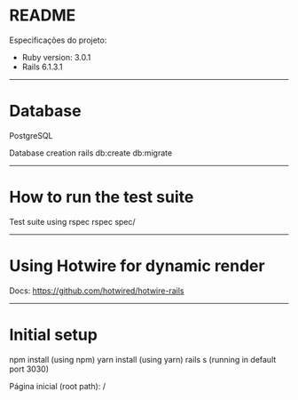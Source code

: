 # README
Especificações do projeto:

* Ruby version: 3.0.1
* Rails 6.1.3.1 

-----------------------------

# Database
PostgreSQL

Database creation
rails db:create db:migrate

-----------------------------

# How to run the test suite
Test suite using rspec
rspec spec/

-----------------------------

# Using Hotwire for dynamic render
Docs: https://github.com/hotwired/hotwire-rails

-----------------------------

# Initial setup
npm install (using npm)
yarn install (using yarn)
rails s (running in default port 3030)

Página inicial (root path): /
